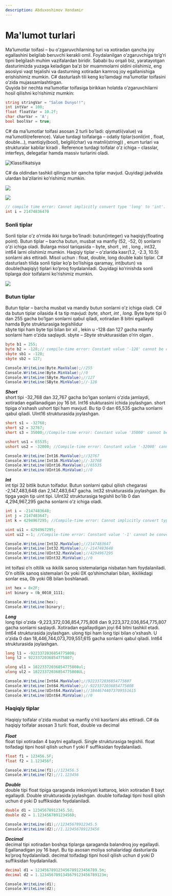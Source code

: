 ```yaml
---
description: Abduxoshimov Xondamir
---
```


# Ma'lumot turlari

Ma’lumotlar toifasi – bu o’zgaruvchilarning turi va xotiradan qancha joy egallashini belgilab beruvchi kerakli omil. Foydalanilgan o’zgaruvchiga to’g’ri tipni belgilash muhim vazifalardan biridir. Sababi bu orqali biz, yaratayotgan dasturimizda yuzaga keladigan ba’zi bir muammolarni oldini olishimiz, eng asosiysi vaqt tejalishi va dasturning xotiradan kamroq joy egallanishiga erishishimiz mumkin. C# dasturlash tili keng ko’lamdagi ma’lumotlar toifasini o’zida mujassamlashtirgan.\
Quyida bir nechta ma’lumotlar toifasiga birikkan holatda o’zgaruvchilarni hosil qilishni ko’rishimiz mumkin:

```csharp
string stringVar = "Salom Dunyo!!";
int intVar = 100;
float floatVar = 10.2f;
char charVar = 'A';
bool boolVar = true;
```

C# da ma’lumotlar toifasi asosan 2 turli bo’ladi: qiymatli(value) va ma’lumotli(reference). Value turdagi toifalarga – odatiy tiplar(sonli(int , float, double…), mantiqiy(bool), belgili(char) va matnli(string)) , enum turlari va strukturalar kabilar kiradi . Reference turdagi toifalar o’z ichiga – classlar, interfeys, delegatlar hamda massiv turlarini oladi.

![Klassifikatsiya](<../../../.gitbook/assets/image (93).png>)

C# da oldindan tashkil qilingan bir qancha tiplar mavjud. Quyidagi jadvalda ulardan ba’zilarini ko’rishimiz mumkin.

![](<../../../.gitbook/assets/image (34).png>)

![](<../../../.gitbook/assets/image (33).png>)

```csharp
// compile time error: Cannot implicitly convert type 'long' to 'int'.
int i = 21474836470
```

### Sonli tiplar

Sonli tiplar o’z o’rnida ikki turga bo’linadi: butun(integer) va haqiqiy(floating point). Butun tiplar – barcha butun, musbat va manfiy (52, -52, 0) sonlarni o’zi ichiga oladi. Bularga misol tariqasida – byte, short , int , long , int32, int64 larni olishimiz mumkin. Haqiqiy tiplar – o’zlarida kasr(1.2, -2.3, 10.5) sonlarni aks ettiradi. Misol uchun : float, double, long double kabi tiplar. C# dasturlash tilida sonli tiplar ko’p bo’lishiga qaramay, int(butun) va double(haqiqiy) tiplari ko’proq foydalaniladi. Quyidagi ko’rinishda sonli tiplarga doir toifalarni ko’rishimiz mumkin.

![](<../../../.gitbook/assets/image (62).png>)

### Butun tiplar

Butun tiplar – barcha musbat va mandiy butun sonlarni o’z ichiga oladi. C# da butun tiplar oilasida 4 ta tip mavjud: _byte,_ _short_, _int_ , _long_. Byte byte tipi 0 dan 255 gacha bo’lgan sonlarni qabul qiladi, xotiradan 8 bitni egallaydi hamda Byte strukturasiga tegishlidur\
sbyte tipi ham byte tipi bilan bir xil , lekin u -128 dan 127 gacha manfiy sonlarni ham o’zida saqlaydi. sbyte – _Sbyte_ strukturasidan o’rin olgan .

```csharp
byte b1 = 255;
byte b2 = -128;// compile-time error: Constant value '-128' cannot be converted to a 'byte'
sbyte sb1 = -128; 
sbyte sb2 = 127; 

Console.WriteLine(Byte.MaxValue);//255
Console.WriteLine(Byte.MinValue);//0
Console.WriteLine(SByte.MaxValue);//127
Console.WriteLine(SByte.MinValue);//-128

```

_**Short**_ \
short tipi -32,768 dan 32,767 gacha bo’lgan sonlarni o’zida jamlaydi, xotiradan egallanadigan joy 16 bit. Int16 stukturasini ichida joylashgan. short tipiga o’xshash ushort tipi ham mavjud. Bu tip 0 dan 65,535 gacha sonlarni qabul qiladi. UInt16 strukturasida joylashgan.

```csharp
short s1 = -32768;
short s2 = 32767;
short s3 = 35000;//Compile-time error: Constant value '35000' cannot be converted to a 'short'

ushort us1 = 65535;
ushort us2 = -32000; //Compile-time error: Constant value '-32000' cannot be converted to a 'ushort'

Console.WriteLine(Int16.MaxValue);//32767
Console.WriteLine(Int16.MinValue);//-32768
Console.WriteLine(UInt16.MaxValue);//65535
Console.WriteLine(UInt16.MinValue);//0
```

_**Int**_ \
int tipi 32 bitlik butun toifadur. Butun sonlarni qabul qilish chegarasi -2,147,483,648 dan 2,147,483,647 gacha. Int32 strukturasida joylashgan. Bu tipga yaqin tip uint tipi. UInt32 strukturasiga tegishli bo’lib 0 dan 4,294,967,295 gacha sonlarni o’z ichiga oladi.

```csharp
int i = -2147483648;
int j = 2147483647;
int k = 4294967295; //Compile-time error: Cannot implicitly convert type 'uint' to 'int'.

uint ui1 = 4294967295;
uint ui2 =-1; //Compile-time error: Constant value '-1' cannot be converted to a 'uint'

Console.WriteLine(Int32.MaxValue);//2147483647
Console.WriteLine(Int32.MinValue);//-2147483648
Console.WriteLine(UInt32.MaxValue);//4294967295
Console.WriteLine(UInt32.MinValue);//0
```

int toifasi o’n oltilik va ikkilik sanoq sistemalariga nisbatan ham foydalaniladi. O’n oltilik sanoq sistemalari 0x yoki 0X qo’shimchalari bilan, ikkilikdagi sonlar esa, 0b yoki 0B bilan boshlanadi.

```csharp
int hex = 0x2F;
int binary = 0b_0010_1111;

Console.WriteLine(hex);
Console.WriteLine(binary);
```

_**Long**_\
long tipi o’zida -9,223,372,036,854,775,808 dan 9,223,372,036,854,775,807 gacha sonlarni saqlaydi. Xotiradan egallaydigan joyi 64 bitni tashkil etadi. Int64 strukturasida joylashgan. ulong tipi ham long tipi bilan o’xshash. U o’zida 0 dan 18,446,744,073,709,551,615 gacha sonlarni qabul qiladi. Int64 strukturasida joylashgan.

```csharp
long l1 = -9223372036854775808;
long l2 = 9223372036854775807;

ulong ul1 = 18223372036854775808ul;
ulong ul2 = 18223372036854775808UL;

Console.WriteLine(Int64.MaxValue);//9223372036854775807
Console.WriteLine(Int64.MinValue);//-9223372036854775808
Console.WriteLine(UInt64.MaxValue);//18446744073709551615
Console.WriteLine(UInt64.MinValue);//0
```

### Haqiqiy tiplar

Haqiqiy toifalar o’zida musbat va manfiy o’nli kasrlarni aks ettiradi. C# da haqiqiy toifalar asosan 3 turli: float, double va decimal \
\
_**Float**_ \
float tipi xotiradan 4 baytni egallaydi. Single strukturasiga tegishli. float toifadagi tipni hosil qilish uchun f yoki F suffiksidan foydalaniladi.

```csharp
float f1 = 123456.5F;
float f2 = 1.123456f;

Console.WriteLine(f1);//123456.5
Console.WriteLine(f2);//1.123456
```

_**Double**_ \
double tipi float tipiga qaraganda imkoniyati kattaroq, lekin xotiradan 8 bayt egallaydi. Double strukturasida joylashgan. double toifadagi tipni hosil qilish uchun d yoki D suffiksidan foydalaniladi.

```csharp
double d1 = 12345678912345.5d;
double d2 = 1.123456789123456D;

Console.WriteLine(d1);//12345678912345.5
Console.WriteLine(d2);//1.123456789123456
```

_**Decimal**_ \
decimal tipi xotiradan boshqa tiplarga qaraganda balandroq joy egallaydi. Egallanadigan joy 16 bayt. Bu tip asosan moliya sohalaridagi dasturlarda ko’proq foydalaniladi. decimal toifadagi tipni hosil qilish uchun d yoki D suffiksidan foydalaniladi.

```csharp
decimal d1 = 123456789123456789123456789.5m;
decimal d2 = 1.1234567891345679123456789123m;

Console.WriteLine(d1);
Console.WriteLine(d2);
```
